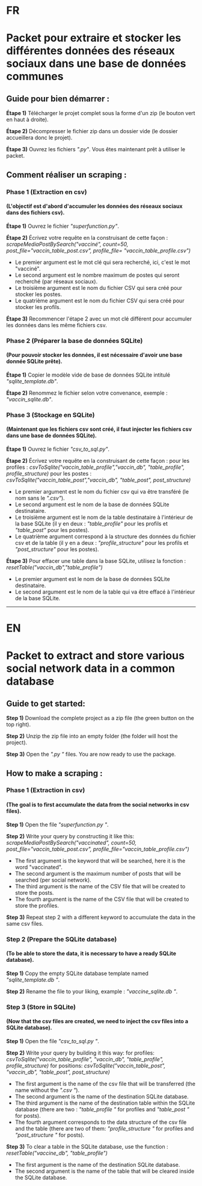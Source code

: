 # FR
# Packet pour extraire et stocker les différentes données des réseaux sociaux dans une base de données communes


## Guide pour bien démarrer :
**Étape 1)** Télécharger le projet complet sous la forme d'un zip (le bouton vert en haut à droite).

**Étape 2)** Décompresser le fichier zip dans un dossier vide (le dossier accueillera donc le projet).

**Étape 3)** Ouvrez les fichiers *".py"*.
Vous êtes maintenant prêt à utiliser le packet.

## Comment réaliser un scraping :
### Phase 1 (Extraction en csv)
#### (L'objectif est d'abord d'accumuler les données des réseaux sociaux dans des fichiers csv).
**Étape 1)** Ouvrez le fichier *"superfunction.py"*.

**Étape 2)** Écrivez votre requête en la construisant de cette façon :
*scrapeMediaPostBySearch("vacciné", count=50, post_file="vaccin_table_post.csv", profile_file= "vaccin_table_profile.csv")*
- Le premier argument est le mot clé qui sera recherché, ici, c'est le mot "vacciné".
- Le second argument est le nombre maximum de postes qui seront recherché (par réseaux sociaux).
- Le troisième argument est le nom du fichier CSV qui sera créé pour stocker les postes.
- Le quatrième argument est le nom du fichier CSV qui sera créé pour stocker les profils.

**Étape 3)** Recommencer l'étape 2 avec un mot clé différent pour accumuler les données dans les même fichiers csv.


### Phase 2 (Préparer la base de données SQLite)
#### (Pour pouvoir stocker les données, il est nécessaire d'avoir une base donnée SQLite prête).
**Étape 1)** Copier le modèle vide de base de données SQLite intitulé *"sqlite_template.db"*.

**Étape 2)** Renommez le fichier selon votre convenance, exemple : *"vaccin_sqlite.db"*.

### Phase 3 (Stockage en SQLite)
#### (Maintenant que les fichiers csv sont créé, il faut injecter les fichiers csv dans une base de données SQLite).
**Étape 1)** Ouvrez le fichier *"csv_to_sql.py"*.

**Étape 2)** Écrivez votre requête en la construisant de cette façon :
pour les profiles : *csvToSqlite("vaccin_table_profile","vaccin_db", "table_profile", profile_structure)*
pour les postes : *csvToSqlite("vaccin_table_post","vaccin_db", "table_post", post_structure)*
- Le premier argument est le nom du fichier csv qui va être transféré (le nom sans le *".csv"*).
- Le second argument est le nom de la base de données SQLite destinataire.
- Le troisième argument est le nom de la table destinataire à l'intérieur de la base SQLite (il y en deux : *"table_profile"* pour les profils et *"table_post"* pour les postes).
- Le quatrième argument correspond à la structure des données du fichier csv et de la table (il y en a deux : *"profile_structure"* pour les profils et *"post_structure"* pour les postes).

**Étape 3)** Pour effacer une table dans la base SQLite, utilisez la fonction : *resetTable("vaccin_db","table_profile")*
- Le premier argument est le nom de la base de données SQLite destinataire.
- Le second argument est le nom de la table qui va être effacé à l'intérieur de la base SQLite.

----

# EN
# Packet to extract and store various social network data in a common database


## Guide to get started:
**Step 1)** Download the complete project as a zip file (the green button on the top right).

**Step 2)** Unzip the zip file into an empty folder (the folder will host the project).

**Step 3)** Open the *".py "* files.
You are now ready to use the package.

## How to make a scraping :
### Phase 1 (Extraction in csv)
#### (The goal is to first accumulate the data from the social networks in csv files).
**Step 1)** Open the file *"superfunction.py "*.

**Step 2)** Write your query by constructing it like this:
*scrapeMediaPostBySearch("vaccinated", count=50, post_file="vaccin_table_post.csv", profile_file="vaccin_table_profile.csv")*
- The first argument is the keyword that will be searched, here it is the word "vaccinated".
- The second argument is the maximum number of posts that will be searched (per social network).
- The third argument is the name of the CSV file that will be created to store the posts.
- The fourth argument is the name of the CSV file that will be created to store the profiles.

**Step 3)** Repeat step 2 with a different keyword to accumulate the data in the same csv files.


### Step 2 (Prepare the SQLite database)
#### (To be able to store the data, it is necessary to have a ready SQLite database).
**Step 1)** Copy the empty SQLite database template named *"sqlite_template.db "*.

**Step 2)** Rename the file to your liking, example : *"vaccine_sqlite.db "*.

### Step 3 (Store in SQLite)
#### (Now that the csv files are created, we need to inject the csv files into a SQLite database).
**Step 1)** Open the file *"csv_to_sql.py "*.

**Step 2)** Write your query by building it this way:
for profiles: *csvToSqlite("vaccin_table_profile", "vaccin_db", "table_profile", profile_structure)*
for positions: *csvToSqlite("vaccin_table_post", "vaccin_db", "table_post", post_structure)*
- The first argument is the name of the csv file that will be transferred (the name without the *".csv "*).
- The second argument is the name of the destination SQLite database.
- The third argument is the name of the destination table within the SQLite database (there are two : *"table_profile "* for profiles and *"table_post "* for posts).
- The fourth argument corresponds to the data structure of the csv file and the table (there are two of them: *"profile_structure "* for profiles and *"post_structure "* for posts).

**Step 3)** To clear a table in the SQLite database, use the function : *resetTable("vaccine_db", "table_profile")*
- The first argument is the name of the destination SQLite database.
- The second argument is the name of the table that will be cleared inside the SQLite database.
